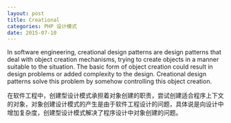 ```yaml
---
layout: post
title: Creational
categories: PHP 设计模式
date: 2015-07-10
---
```


In software engineering, creational design patterns are design patterns that deal with object creation mechanisms, trying to create objects in a manner suitable to the situation. The basic form of object creation could result in design problems or added complexity to the design. Creational design patterns solve this problem by somehow controlling this object creation.

在软件工程中，创建型设计模式承担着对象创建的职责，尝试创建适合程序上下文的对象，对象创建设计模式的产生是由于软件工程设计的问题，具体说是向设计中增加复杂度，创建型设计模式解决了程序设计中对象创建的问题。

